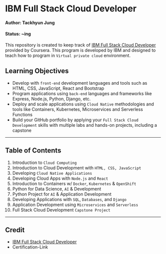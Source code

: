 # IBM Full Stack Cloud Developer

#### Author: Tackhyun Jung

#### Status: ~ing

This repository is created to keep track of [IBM Full Stack Cloud Developer](https://www.coursera.org/professional-certificates/ibm-full-stack-cloud-developer) provided by Coursera. This program is developed by IBM and designed to teach how to program in `Virtual private cloud` environment.

## Learning Objectives
* Develop with `front-end` development languages and tools such as HTML, CSS, JavaScript, React and Bootstrap
* Program applications using `back-end` languages and frameworks like Express, Node.js, Python, Django, etc.
* Deploy and scale applications using `Cloud Native` methodologies and tools like Containers, Kubernetes, Microservices and Serverless Functions
* Build your GitHub portfolio by applying your `Full Stack Cloud Development` skills with multiple labs and hands-on projects, including a capstone

---

## Table of Contents

1. Introduction to `Cloud Computing`
2. Introduction to Cloud Development with `HTML, CSS, JavaScript`
3. Developing `Cloud Native Applications`
4. Developing Cloud Apps with `Node.js` and `React`
5. Introduction to Containers w/ `Docker`, `Kubernetes` & `OpenShift`
6. Python for Data Science, `AI` & Development
7. Python Project for `AI` & Application Development
8. Developing Applications with `SQL`, `Databases`, and `Django`
9. Application Development using `Microservices` and `Serverless`
10. Full Stack Cloud Development `Capstone Project`

---

## Credit

* [IBM Full Stack Cloud Developer](https://www.coursera.org/professional-certificates/ibm-full-stack-cloud-developer)
* Certification-Link
